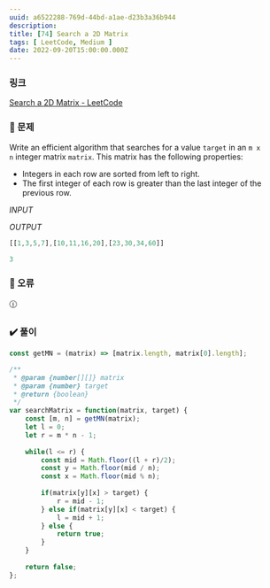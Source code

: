 ```yaml
---
uuid: a6522288-769d-44bd-a1ae-d23b3a36b944
description: 
title: [74] Search a 2D Matrix
tags: [ LeetCode, Medium ]
date: 2022-09-20T15:00:00.000Z
---
```








### 링크

[Search a 2D Matrix - LeetCode](https://leetcode.com/problems/search-a-2d-matrix/)

### 📝 문제

Write an efficient algorithm that searches for a value `target` in an `m x n` integer matrix `matrix`. This matrix has the following properties:

- Integers in each row are sorted from left to right.
- The first integer of each row is greater than the last integer of the previous row.

*INPUT*

*OUTPUT*

```jsx
[[1,3,5,7],[10,11,16,20],[23,30,34,60]]
```

```jsx
3
```

### 🚨 오류

<aside>
🕧

</aside>

### ✔️ 풀이

```jsx
const getMN = (matrix) => [matrix.length, matrix[0].length];

/**
 * @param {number[][]} matrix
 * @param {number} target
 * @return {boolean}
 */
var searchMatrix = function(matrix, target) {
    const [m, n] = getMN(matrix);
    let l = 0;
    let r = m * n - 1;
    
    while(l <= r) {
        const mid = Math.floor((l + r)/2);
        const y = Math.floor(mid / n);
        const x = Math.floor(mid % n);
        
        if(matrix[y][x] > target) {
            r = mid - 1;
        } else if(matrix[y][x] < target) {
            l = mid + 1;
        } else {
            return true;
        }
    }
    
    return false;
};
```